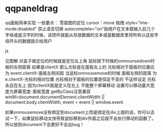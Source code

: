 # qqpaneldrag


qq面板简单实现 
一些要点：
雪碧图的定位
cursor：move 拖拽
style="ime-mode:disabled"  禁止语言切换
autocomplete="on"指用户在文本框输入前几个字母或是汉字的时候，该控件就能从存放数据的文本或是数据库里将所有以这些字母开头的数据提示给用户

js

见图解
对盒子做定位的时候就是定位左上角
鼠标按下时候的onmounsedown时候的左侧距离 如果是clientX 那么光标是在面板左上的 光标相对于面板的位置应为 event.clientX-面板左侧间距
当鼠标onmousemove的时候 面板左侧的距离 为e.clientX-光标的相对位置
光标相对于面板的位置是恒定不变的
不这样设定 光标永远在左上 因为clientX就是定义在左上
不能整个屏幕移动 设置可以移动最大宽度为屏幕宽度-面板宽度
getByClass注意兼容
winW=document.documentElement.clientWidth || document.body.clientWidth,
event = event || window.event


如果onmousemove没有绑定到document上而是绑定在div上面的话，你可以去试一下，如果鼠标移动太快导致鼠标移到div外面之后就不会执行移动的函数了。所以放到document下会更好不会出bug！
